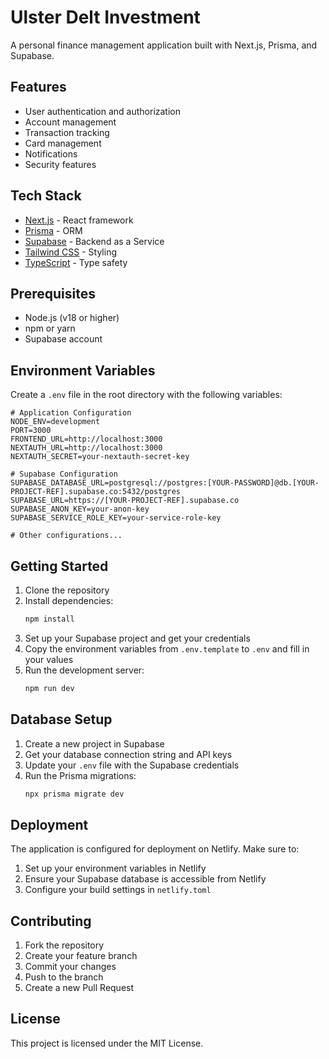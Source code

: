# Ulster Delt Investment

A personal finance management application built with Next.js, Prisma, and Supabase.

## Features

- User authentication and authorization
- Account management
- Transaction tracking
- Card management
- Notifications
- Security features

## Tech Stack

- [Next.js](https://nextjs.org/) - React framework
- [Prisma](https://www.prisma.io/) - ORM
- [Supabase](https://supabase.com/) - Backend as a Service
- [Tailwind CSS](https://tailwindcss.com/) - Styling
- [TypeScript](https://www.typescriptlang.org/) - Type safety

## Prerequisites

- Node.js (v18 or higher)
- npm or yarn
- Supabase account

## Environment Variables

Create a `.env` file in the root directory with the following variables:

```env
# Application Configuration
NODE_ENV=development
PORT=3000
FRONTEND_URL=http://localhost:3000
NEXTAUTH_URL=http://localhost:3000
NEXTAUTH_SECRET=your-nextauth-secret-key

# Supabase Configuration
SUPABASE_DATABASE_URL=postgresql://postgres:[YOUR-PASSWORD]@db.[YOUR-PROJECT-REF].supabase.co:5432/postgres
SUPABASE_URL=https://[YOUR-PROJECT-REF].supabase.co
SUPABASE_ANON_KEY=your-anon-key
SUPABASE_SERVICE_ROLE_KEY=your-service-role-key

# Other configurations...
```

## Getting Started

1. Clone the repository
2. Install dependencies:
   ```bash
   npm install
   ```
3. Set up your Supabase project and get your credentials
4. Copy the environment variables from `.env.template` to `.env` and fill in your values
5. Run the development server:
   ```bash
   npm run dev
   ```

## Database Setup

1. Create a new project in Supabase
2. Get your database connection string and API keys
3. Update your `.env` file with the Supabase credentials
4. Run the Prisma migrations:
   ```bash
   npx prisma migrate dev
   ```

## Deployment

The application is configured for deployment on Netlify. Make sure to:

1. Set up your environment variables in Netlify
2. Ensure your Supabase database is accessible from Netlify
3. Configure your build settings in `netlify.toml`

## Contributing

1. Fork the repository
2. Create your feature branch
3. Commit your changes
4. Push to the branch
5. Create a new Pull Request

## License

This project is licensed under the MIT License.
